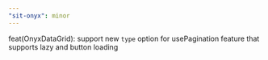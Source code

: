 ```yaml
---
"sit-onyx": minor
---
```


feat(OnyxDataGrid): support new `type` option for usePagination feature that supports lazy and button loading
